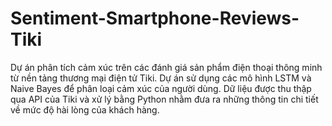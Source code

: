 # Sentiment-Smartphone-Reviews-Tiki

Dự án phân tích cảm xúc trên các đánh giá sản phẩm điện thoại thông minh từ nền tảng thương mại điện tử Tiki. Dự án sử dụng các mô hình LSTM và Naive Bayes để phân loại cảm xúc của người dùng. 
Dữ liệu được thu thập qua API của Tiki và xử lý bằng Python nhằm đưa ra những thông tin chi tiết về mức độ hài lòng của khách hàng.
